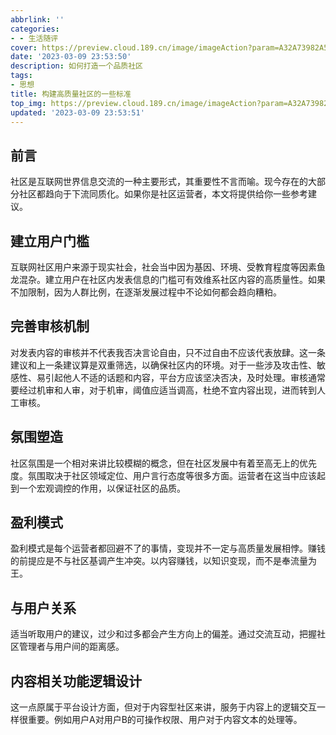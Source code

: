 ```yaml
---
abbrlink: ''
categories:
- - 生活随评
cover: https://preview.cloud.189.cn/image/imageAction?param=A32A73982A52C123B4308676131366AD1AB6BAB95EC4CF7A6370A6E6F2F75D707F3E1983504EB5CA92534717698081D878AC41587BA0257EB6C4A9FBD85E1EA4AD41D1272BF82602B55E33069F95059D7ABDB80D1BFF21FE26B00F0A07F5C66EAADDD52695BA65C6C47225F4F670A9AD
date: '2023-03-09 23:53:50'
description: 如何打造一个品质社区
tags:
- 思想
title: 构建高质量社区的一些标准
top_img: https://preview.cloud.189.cn/image/imageAction?param=A32A73982A52C123B4308676131366AD1AB6BAB95EC4CF7A6370A6E6F2F75D707F3E1983504EB5CA92534717698081D878AC41587BA0257EB6C4A9FBD85E1EA4AD41D1272BF82602B55E33069F95059D7ABDB80D1BFF21FE26B00F0A07F5C66EAADDD52695BA65C6C47225F4F670A9AD
updated: '2023-03-09 23:53:51'
---
```

## 前言

社区是互联网世界信息交流的一种主要形式，其重要性不言而喻。现今存在的大部分社区都趋向于下流同质化。如果你是社区运营者，本文将提供给你一些参考建议。

## 建立用户门槛

互联网社区用户来源于现实社会，社会当中因为基因、环境、受教育程度等因素鱼龙混杂。建立用户在社区内发表信息的门槛可有效维系社区内容的高质量性。如果不加限制，因为人群比例，在逐渐发展过程中不论如何都会趋向糟粕。

## 完善审核机制

对发表内容的审核并不代表我否决言论自由，只不过自由不应该代表放肆。这一条建议和上一条建议算是双重筛选，以确保社区内的环境。对于一些涉及攻击性、敏感性、易引起他人不适的话题和内容，平台方应该坚决否决，及时处理。审核通常要经过机审和人审，对于机审，阈值应适当调高，杜绝不宜内容出现，进而转到人工审核。

## 氛围塑造

社区氛围是一个相对来讲比较模糊的概念，但在社区发展中有着至高无上的优先度。氛围取决于社区领域定位、用户言行态度等很多方面。运营者在这当中应该起到一个宏观调控的作用，以保证社区的品质。

## 盈利模式

盈利模式是每个运营者都回避不了的事情，变现并不一定与高质量发展相悖。赚钱的前提应是不与社区基调产生冲突。以内容赚钱，以知识变现，而不是奉流量为王。

## 与用户关系

适当听取用户的建议，过少和过多都会产生方向上的偏差。通过交流互动，把握社区管理者与用户间的距离感。

## 内容相关功能逻辑设计

这一点原属于平台设计方面，但对于内容型社区来讲，服务于内容上的逻辑交互一样很重要。例如用户A对用户B的可操作权限、用户对于内容文本的处理等。
